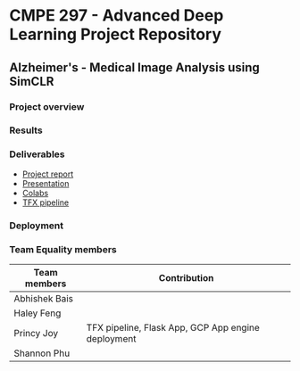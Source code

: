 # CMPE 297 - Advanced Deep Learning Project Repository

## Alzheimer's - Medical Image Analysis using SimCLR

### Project overview


### Results


### Deliverables

- [Project report]()
- [Presentation]()
- [Colabs]()
- [TFX pipeline]()

### Deployment


### Team Equality members

| Team members  | Contribution                                       |
|---------------|----------------------------------------------------|
| Abhishek Bais |                                                    |
| Haley Feng    |                                                    |
| Princy Joy    | TFX pipeline, Flask App, GCP App engine deployment |
| Shannon Phu   |                                                    |



